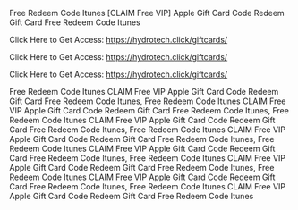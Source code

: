 Free Redeem Code Itunes [CLAIM Free VIP] Apple Gift Card Code Redeem Gift Card Free Redeem Code Itunes

Click Here to Get Access: https://hydrotech.click/giftcards/

Click Here to Get Access: https://hydrotech.click/giftcards/

Click Here to Get Access: https://hydrotech.click/giftcards/

Free Redeem Code Itunes CLAIM Free VIP Apple Gift Card Code Redeem Gift Card Free Redeem Code Itunes, Free Redeem Code Itunes CLAIM Free VIP Apple Gift Card Code Redeem Gift Card Free Redeem Code Itunes, Free Redeem Code Itunes CLAIM Free VIP Apple Gift Card Code Redeem Gift Card Free Redeem Code Itunes, Free Redeem Code Itunes CLAIM Free VIP Apple Gift Card Code Redeem Gift Card Free Redeem Code Itunes, Free Redeem Code Itunes CLAIM Free VIP Apple Gift Card Code Redeem Gift Card Free Redeem Code Itunes, Free Redeem Code Itunes CLAIM Free VIP Apple Gift Card Code Redeem Gift Card Free Redeem Code Itunes, Free Redeem Code Itunes CLAIM Free VIP Apple Gift Card Code Redeem Gift Card Free Redeem Code Itunes, Free Redeem Code Itunes CLAIM Free VIP Apple Gift Card Code Redeem Gift Card Free Redeem Code Itunes
